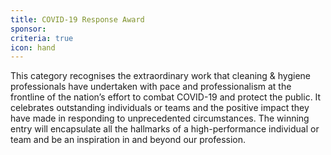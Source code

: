 ```yaml
---
title: COVID-19 Response Award
sponsor: 
criteria: true
icon: hand
---
```

This category recognises the extraordinary work that cleaning & hygiene professionals have undertaken with pace and professionalism at the frontline of the nation’s effort to combat COVID-19 and protect the public. It celebrates outstanding individuals or teams and the positive impact they have made in responding to unprecedented circumstances. The winning entry will encapsulate all the hallmarks of a high-performance individual or team and be an inspiration in and beyond our profession.
